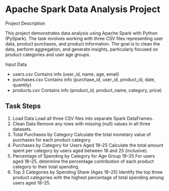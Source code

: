 # Apache Spark Data Analysis Project

Project Description

This project demonstrates data analysis using Apache Spark with Python (PySpark). The task involves working with three CSV files representing user data, product purchases, and product information. The goal is to clean the data, perform aggregation, and generate insights, particularly focused on product categories and user age groups.

Input Data
- users.csv
  Contains info (user_id, name, age, email)
- purchases.csv
Contains info (purchase_id, user_id, product_id, date, quantity)
- products.csv
Contains info (product_id, product_name, category, price)

## Task Steps
1. Load Data
Load all three CSV files into separate Spark DataFrames.
2. Clean Data
Remove any rows with missing (null) values in all three datasets.
3. Total Purchases by Category
Calculate the total monetary value of purchases for each product category.
4. Purchases by Category for Users Aged 18–25
Calculate the total amount spent per category by users aged between 18 and 25 (inclusive).
5. Percentage of Spending by Category for Age Group 18–25
For users aged 18–25, determine the percentage contribution of each product category to their total spending.
6. Top 3 Categories by Spending Share (Ages 18–25)
Identify the top three product categories with the highest percentage of total spending among users aged 18–25.
